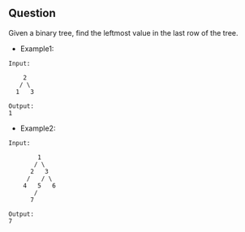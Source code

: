 ## Question
Given a binary tree, find the leftmost value in the last row of the tree.

- Example1:
```
Input:

    2
   / \
  1   3

Output:
1
```
- Example2:
```
Input:

        1
       / \
      2   3
     /   / \
    4   5   6
       /
      7

Output:
7
```

